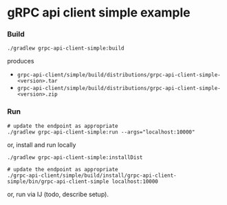 # gRPC api client simple example

### Build

```shell
./gradlew grpc-api-client-simple:build
```

produces

* `grpc-api-client/simple/build/distributions/grpc-api-client-simple-<version>.tar`
* `grpc-api-client/simple/build/distributions/grpc-api-client-simple-<version>.zip`

### Run

```shell
# update the endpoint as appropriate
./gradlew grpc-api-client-simple:run --args="localhost:10000"
```

or, install and run locally

```shell
./gradlew grpc-api-client-simple:installDist

# update the endpoint as appropriate
./grpc-api-client/simple/build/install/grpc-api-client-simple/bin/grpc-api-client-simple localhost:10000
```

or, run via IJ (todo, describe setup).
